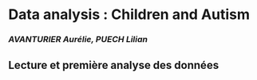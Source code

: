 # Data analysis : Children and Autism

### *AVANTURIER Aurélie, PUECH Lilian*

## Lecture et première analyse des données
